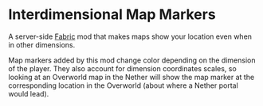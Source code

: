 # Interdimensional Map Markers

A server-side [Fabric](https://fabricmc.net/) mod that makes maps show your location even when in other dimensions.

Map markers added by this mod change color depending on the dimension of the player. They also account for dimension coordinates scales, so looking at an Overworld map in the Nether will show the map marker at the corresponding location in the Overworld (about where a Nether portal would lead).
